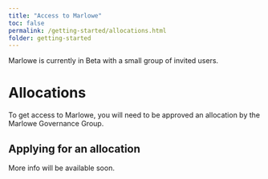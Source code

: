 ```yaml
---
title: "Access to Marlowe"
toc: false
permalink: /getting-started/allocations.html
folder: getting-started
---
```


Marlowe is currently in Beta with a small group of invited users.

# Allocations

To get access to Marlowe, you will need to be approved an allocation by the Marlowe Governance Group.

## Applying for an allocation

More info will be available soon.